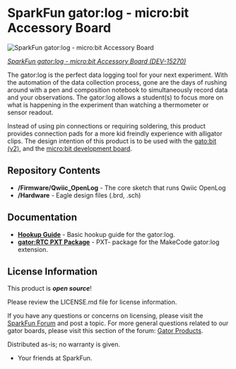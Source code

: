SparkFun gator:log - micro:bit Accessory Board
========================================

![SparkFun gator:log - micro:bit Accessory Board](https://cdn.sparkfun.com/assets/parts/1/3/7/4/1/15270-SparkFun_gator-log_-_micro-bit_Accessory_Board-01b.jpg)

[*SparkFun gator:log - micro:bit Accessory Board (DEV-15270)*](https://www.sparkfun.com/products/15270)

The gator:log is the perfect data logging tool for your next experiment. With the automation of the data collection process, gone are the days of rushing around with a pen and composition notebook to simultaneously record data and your observations. The gator:log allows a student(s) to focus more on what is happening in the experiment than watching a thermometer or sensor readout.

Instead of using pin connections or requiring soldering, this product provides connection pads for a more kid freindly experience with alligator clips. The design intention of this product is to be used with the [gato:bit (v2)](https://www.sparkfun.com/products/15162), and the [micro:bit development board](https://www.sparkfun.com/products/14208).

Repository Contents
-------------------

* **/Firmware/Qwiic_OpenLog** - The core sketch that runs Qwiic OpenLog
* **/Hardware** - Eagle design files (.brd, .sch)

Documentation
--------------

* **[Hookup Guide](https://learn.sparkfun.com/tutorials/sparkfun-gatorlog-hookup-guide)** - Basic hookup guide for the gator:log.
* **[gator:RTC PXT Package](https://github.com/sparkfun/pxt-gator-log)** - PXT- package for the MakeCode gator:log extension.

License Information
-------------------

This product is _**open source**_! 

Please review the LICENSE.md file for license information. 

If you have any questions or concerns on licensing, please visit the [SparkFun Forum](https://forum.sparkfun.com/index.php) and post a topic. For more general questions related to our gator boards, please visit this section of the forum: [Gator Products](https://forum.sparkfun.com/viewforum.php?f=162).

Distributed as-is; no warranty is given.

- Your friends at SparkFun.
